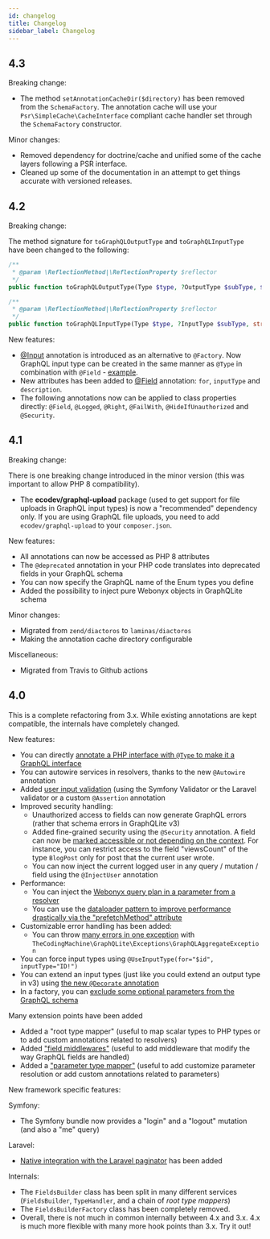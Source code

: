 ```yaml
---
id: changelog
title: Changelog
sidebar_label: Changelog
---
```


## 4.3

Breaking change:

- The method `setAnnotationCacheDir($directory)` has been removed from the `SchemaFactory`.  The annotation
  cache will use your `Psr\SimpleCache\CacheInterface` compliant cache handler set through the `SchemaFactory`
  constructor.

Minor changes:

- Removed dependency for doctrine/cache and unified some of the cache layers following a PSR interface.
- Cleaned up some of the documentation in an attempt to get things accurate with versioned releases.

## 4.2

Breaking change:

The method signature for `toGraphQLOutputType` and `toGraphQLInputType` have been changed to the following:

```php
/**
 * @param \ReflectionMethod|\ReflectionProperty $reflector
 */
public function toGraphQLOutputType(Type $type, ?OutputType $subType, $reflector, DocBlock $docBlockObj): OutputType;

/**
 * @param \ReflectionMethod|\ReflectionProperty $reflector
 */
public function toGraphQLInputType(Type $type, ?InputType $subType, string $argumentName, $reflector, DocBlock $docBlockObj): InputType;
```

New features:

- [@Input](annotations-reference.md#input-annotation) annotation is introduced as an alternative to `@Factory`. Now GraphQL input type can be created in the same manner as `@Type` in combination with `@Field` - [example](input-types.md#input-annotation).
- New attributes has been added to [@Field](annotations-reference.md#field-annotation) annotation: `for`, `inputType` and `description`.
- The following annotations now can be applied to class properties directly: `@Field`, `@Logged`, `@Right`, `@FailWith`, `@HideIfUnauthorized` and `@Security`.

## 4.1

Breaking change:

There is one breaking change introduced in the minor version (this was important to allow PHP 8 compatibility).

- The **ecodev/graphql-upload** package (used to get support for file uploads in GraphQL input types) is now a "recommended" dependency only.
  If you are using GraphQL file uploads, you need to add `ecodev/graphql-upload` to your `composer.json`.

New features:

- All annotations can now be accessed as PHP 8 attributes
- The `@deprecated` annotation in your PHP code translates into deprecated fields in your GraphQL schema
- You can now specify the GraphQL name of the Enum types you define
- Added the possibility to inject pure Webonyx objects in GraphQLite schema

Minor changes:

- Migrated from `zend/diactoros` to `laminas/diactoros`
- Making the annotation cache directory configurable

Miscellaneous:

- Migrated from Travis to Github actions


## 4.0

This is a complete refactoring from 3.x. While existing annotations are kept compatible, the internals have completely
changed.

New features:

- You can directly [annotate a PHP interface with `@Type` to make it a GraphQL interface](inheritance-interfaces.md#mapping-interfaces)
- You can autowire services in resolvers, thanks to the new `@Autowire` annotation
- Added [user input validation](validation.md) (using the Symfony Validator or the Laravel validator or a custom `@Assertion` annotation
- Improved security handling:
  - Unauthorized access to fields can now generate GraphQL errors (rather that schema errors in GraphQLite v3)
  - Added fine-grained security using the `@Security` annotation. A field can now be [marked accessible or not depending on the context](fine-grained-security.md).
    For instance, you can restrict access to the field "viewsCount" of the type `BlogPost` only for post that the current user wrote.
  - You can now inject the current logged user in any query / mutation / field using the `@InjectUser` annotation
- Performance:
  - You can inject the [Webonyx query plan in a parameter from a resolver](query-plan.md)
  - You can use the [dataloader pattern to improve performance drastically via the "prefetchMethod" attribute](prefetch-method.md)
- Customizable error handling has been added:
  - You can throw [many errors in one exception](error-handling.md#many-errors-for-one-exception) with `TheCodingMachine\GraphQLite\Exceptions\GraphQLAggregateException`
- You can force input types using `@UseInputType(for="$id", inputType="ID!")`
- You can extend an input types (just like you could extend an output type in v3) using [the new `@Decorate` annotation](extend-input-type.md)
- In a factory, you can [exclude some optional parameters from the GraphQL schema](input-types#ignoring-some-parameters)


Many extension points have been added

- Added a "root type mapper" (useful to map scalar types to PHP types or to add custom annotations related to resolvers)
- Added ["field middlewares"](field-middlewares.md) (useful to add middleware that modify the way GraphQL fields are handled)
- Added a ["parameter type mapper"](argument-resolving.md) (useful to add customize parameter resolution or add custom annotations related to parameters)

New framework specific features:

Symfony:

- The Symfony bundle now provides a "login" and a "logout" mutation (and also a "me" query)

Laravel:

- [Native integration with the Laravel paginator](laravel-package-advanced.md#support-for-pagination) has been added

Internals:

- The `FieldsBuilder` class has been split in many different services (`FieldsBuilder`, `TypeHandler`, and a
  chain of *root type mappers*)
- The `FieldsBuilderFactory` class has been completely removed.
- Overall, there is not much in common internally between 4.x and 3.x. 4.x is much more flexible with many more hook points
  than 3.x. Try it out!

